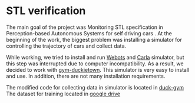 # STL verification

The main goal of the project was Monitoring STL specification in Perception-based Autonomous Systems for self driving cars . At the beginning of the work, the biggest problem was installing a simulator for controlling the trajectory of cars and collect data.

While working, we tried to install and run [Webots](https://cyberbotics.com/) and [Carla](https://carla.org/) simulator, but this step was interrupted due to computer incompatibility. As a result, we decided to work with [gym-duckietown](https://github.com/duckietown/gym-duckietown). This simulator is very easy to install and use. In addition, there are not many installation requirements.

The modified code for collecting data in simulator is located in [duck-gym](https://github.com/Katerina5649/gym-duckietown)
The dataset for training located in [google drive](https://drive.google.com/drive/folders/1aJ3H5jKqL7SnzCJ2y1mhq4xVafKIGUZw?usp=sharing) 
